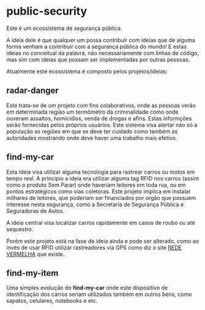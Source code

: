 # public-security
Este é um ecossistema de segurança pública.

A ideia dele é que qualquer um possa contribuir com ideias que de alguma forma venham a contribuir com a segurança pública do mundo! E estas ideias no conceitual da palavra, não necessariamente com linhas de código, mas sim com ideias que possam ser implementadas por outras pessoas.

Atualmente este ecossistema é composto pelos projetos/ideias:

## radar-danger

Este trata-se de um projeto com fins colaborativos, onde as pessoas verão em determinada região um termômetro da criminalidade como onde ouveram assaltos, homicidios, venda de drogas e afins. Estas informções serão fornecidas pelos próprios usuários. Este sistema visa alertar não só a população as regiões em que se deve ter cuidado como também as autoridades mostrando onde deve haver uma trabalho mais efetivo.

## find-my-car

Esta ideia visa utilizar alguma tecnologia para rastrear carros ou motos em tempo real. A princípio a ideia era utilizar alguma tag RFID nos carros (assim como o produto Sem Parar) onde haveriam leitores em toda rua, ou em pontos estratégicos como vias coletoras. Este projeto implica em instalar milhares de leitores, que poderiam ser financiados por orgão que possuem interesse nesta segurança, como a Secretaria de Segurança Pública e Seguradoras de Autos.

A ideia central visa localizar carros rapidamente em casos de roubo ou até sequestro.

Porém este projeto está na fase de ideia ainda e pode ser alterado, como ao invés de usar RFID utilizar rastreadores via GPS como diz o site [REDE VERMELHA](http://redevermelha.com/como-rastrear-seu-veiculo-de-forma-barata-usando-seu-smartphone/) que existe.

## find-my-item

Uma simples evolução do **find-my-car** onde este dispositivo de identificação dos carros seriam utilizados também em outros bens, como sapatos, celulares, notebooks e etc.